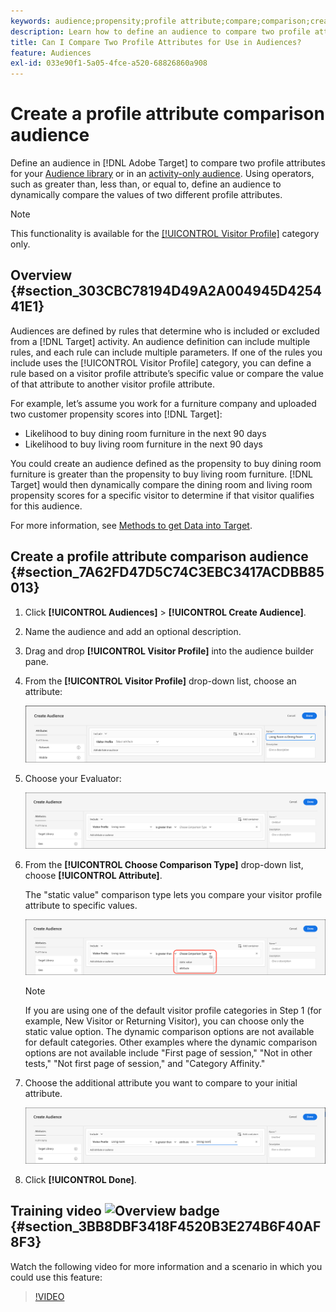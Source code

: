 ```yaml
---
keywords: audience;propensity;profile attribute;compare;comparison;create audience;creating audience
description: Learn how to define an audience to compare two profile attributes for your [!DNL Target] Audience library or in an activity-only audience.
title: Can I Compare Two Profile Attributes for Use in Audiences?
feature: Audiences
exl-id: 033e90f1-5a05-4fce-a520-68826860a908
---
```

# Create a profile attribute comparison audience

Define an audience in [!DNL Adobe Target] to compare two profile attributes for your [Audience library](/help/c-target/c-audiences/audiences.md) or in an [activity-only audience](/help/c-target/creating-activity-only-audience.md). Using operators, such as greater than, less than, or equal to, define an audience to dynamically compare the values of two different profile attributes.

>[!NOTE]
>
>This functionality is available for the [[!UICONTROL Visitor Profile]](/help/c-target/c-audiences/c-target-rules/visitor-profile.md#concept_E972690B9A4C4372A34229FA37EDA38E) category only.

## Overview {#section_303CBC78194D49A2A004945D425441E1}

Audiences are defined by rules that determine who is included or excluded from a [!DNL Target] activity. An audience definition can include multiple rules, and each rule can include multiple parameters. If one of the rules you include uses the [!UICONTROL Visitor Profile] category, you can define a rule based on a visitor profile attribute’s specific value or compare the value of that attribute to another visitor profile attribute.

For example, let’s assume you work for a furniture company and uploaded two customer propensity scores into [!DNL Target]:

* Likelihood to buy dining room furniture in the next 90 days 
* Likelihood to buy living room furniture in the next 90 days

You could create an audience defined as the propensity to buy dining room furniture is greater than the propensity to buy living room furniture. [!DNL Target] would then dynamically compare the dining room and living room propensity scores for a specific visitor to determine if that visitor qualifies for this audience.

For more information, see [Methods to get Data into Target](/help/c-implementing-target/c-considerations-before-you-implement-target/c-methods-to-get-data-into-target/methods-to-get-data-into-target.md#concept_0069C0EFB56C4700BB33F2F35C2B9B17).

## Create a profile attribute comparison audience {#section_7A62FD47D5C74C3EBC3417ACDBB85013}

1. Click **[!UICONTROL Audiences]** > **[!UICONTROL Create Audience]**.
1. Name the audience and add an optional description. 
1. Drag and drop **[!UICONTROL Visitor Profile]** into the audience builder pane.
1. From the **[!UICONTROL Visitor Profile]** drop-down list, choose an attribute:

   ![Propensity Score 1](assets/propensity_score_1.png)

1. Choose your Evaluator:

   ![Propensity Score 2](assets/propensity_score_2.png)

1. From the **[!UICONTROL Choose Comparison Type]** drop-down list, choose **[!UICONTROL Attribute]**.

   The "static value" comparison type lets you compare your visitor profile attribute to specific values.

   ![Propensity Score 3](assets/propensity_score_3.png)

   >[!NOTE]
   >
   >If you are using one of the default visitor profile categories in Step 1 (for example, New Visitor or Returning Visitor), you can choose only the static value option. The dynamic comparison options are not available for default categories. Other examples where the dynamic comparison options are not available include "First page of session," "Not in other tests," "Not first page of session," and "Category Affinity."

1. Choose the additional attribute you want to compare to your initial attribute.

   ![](assets/propensity_score_4.png)

1. Click **[!UICONTROL Done]**.

## Training video ![Overview badge](/help/assets/overview.png) {#section_3BB8DBF3418F4520B3E274B6F40AF8F3}

Watch the following video for more information and a scenario in which you could use this feature:

>[!VIDEO](https://video.tv.adobe.com/v/23218/)

